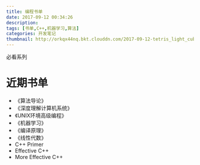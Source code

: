 ```yaml
---
title: 编程书单
date: 2017-09-12 00:34:26
description:
tags: [书单,C++,机器学习,算法]
categories: 开发笔记
thumbnail: http://orkqx44nq.bkt.clouddn.com/2017-09-12-tetris_light_cubes.jpg?imageView2/0/q/42|imageslim
---
```

必看系列
 
 
# 近期书单

*  《算法导论》
*  《深度理解计算机系统》
*  《UNIX环境高级编程》
*  《机器学习》
*  《编译原理》 
*  《线性代数》
*  C++ Primer
*  Effective C++  
*  More Effective C++




